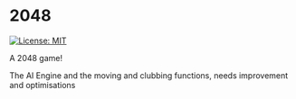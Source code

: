 # 2048
[![License: MIT](https://img.shields.io/badge/License-MIT-yellow.svg)](https://opensource.org/licenses/MIT)

A 2048 game!

The AI Engine and the moving and clubbing functions, needs improvement and optimisations
